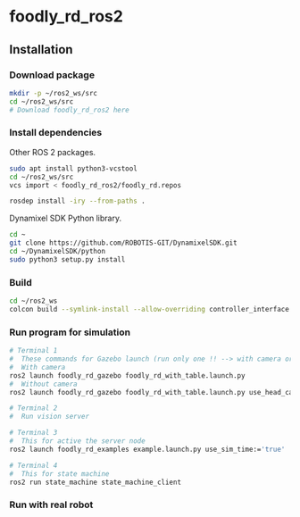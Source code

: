 # foodly_rd_ros2

## Installation

### Download package

```bash
mkdir -p ~/ros2_ws/src
cd ~/ros2_ws/src
# Download foodly_rd_ros2 here
```

### Install dependencies

Other ROS 2 packages.

```bash
sudo apt install python3-vcstool
cd ~/ros2_ws/src
vcs import < foodly_rd_ros2/foodly_rd.repos

rosdep install -iry --from-paths . 
```

Dynamixel SDK Python library.

```bash
cd ~
git clone https://github.com/ROBOTIS-GIT/DynamixelSDK.git
cd ~/DynamixelSDK/python
sudo python3 setup.py install
```

### Build

```bash
cd ~/ros2_ws
colcon build --symlink-install --allow-overriding controller_interface controller_manager hardware_interface hardware_interface_testing ros2_control_test_assets controller_manager_msgs
```


### Run program for simulation 

```bash
# Terminal 1
#  These commands for Gazebo launch (run only one !! --> with camera or wihtout)
#  With camera
ros2 launch foodly_rd_gazebo foodly_rd_with_table.launch.py
#  Without camera
ros2 launch foodly_rd_gazebo foodly_rd_with_table.launch.py use_head_camera:=false use_chest_camera:=false

# Terminal 2
#  Run vision server

# Terminal 3
#  This for active the server node
ros2 launch foodly_rd_examples example.launch.py use_sim_time:='true'

# Terminal 4
#  This for state machine 
ros2 run state_machine state_machine_client
```


### Run with real robot
